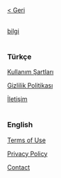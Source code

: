 [< Geri](../../..)
<br><br>

[bilgi](../../../bilgiWeb)
<br><br>

### Türkçe

[Kullanım Şartları](terms/kullanimSartlari.md)

[Gizlilik Politikası](privacy/gizlilikPolitikasi.md)

[İletişim](mailto:info.sleepybug@gmail.com)
<br><br>

### English

[Terms of Use](terms/termsUse.md)

[Privacy Policy](privacy/privacyPolicy.md)

[Contact](mailto:info.sleepybug@gmail.com)
